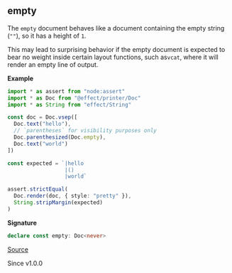 ## empty

The `empty` document behaves like a document containing the empty string
(`""`), so it has a height of `1`.

This may lead to surprising behavior if the empty document is expected to
bear no weight inside certain layout functions, such as`vcat`, where it will
render an empty line of output.

**Example**

```ts
import * as assert from "node:assert"
import * as Doc from "@effect/printer/Doc"
import * as String from "effect/String"

const doc = Doc.vsep([
  Doc.text("hello"),
  // `parentheses` for visibility purposes only
  Doc.parenthesized(Doc.empty),
  Doc.text("world")
])

const expected = `|hello
                  |()
                  |world`

assert.strictEqual(
  Doc.render(doc, { style: "pretty" }),
  String.stripMargin(expected)
)
```

**Signature**

```ts
declare const empty: Doc<never>
```

[Source](https://github.com/Effect-TS/effect/tree/main/packages/printer/src/Doc.ts#L500)

Since v1.0.0